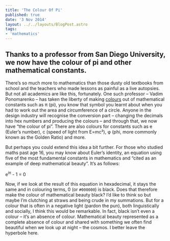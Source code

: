 ```yaml
---
title: 'The Colour Of Pi'
published: true
date: '3 Nov 2014'
layout: ../../layouts/BlogPost.astro
tags:
- 'mathematics'
---
```


## Thanks to a professor from San Diego University, we now have the colour of pi and other mathematical constants.

There’s so much more to mathematics than those dusty old textbooks from school and the teachers who made lessons as painful as a live autopsies. But not all academics are like this, fortunately. One such professor – Vadim Ponomarenko – has taken the liberty of making [colours](/wiki/colours/) out of mathematical constants such as π (pi), you know that symbol you learnt about when you had to work out the area and circumference of a circle. Anyone in the design industry will recognise the conversion part – changing the decimals into hex numbers and producing the colours – and through that, we now have “the colour of pi”. There are also colours for constants such as e (Euler’s number), c (speed of light from E=mc²), φ (phi, more commonly known as the Golden Ratio) and more.

But perhaps you could extend this idea a bit further. For those who studied maths past age 16, you may know about Euler’s identity, an equation using five of the most fundamental constants in mathematics and “cited as an example of deep mathematical beauty”. It’s as follows:

e<sup>iπ</sup> - 1 = 0

Now, if we look at the result of this equation in hexadecimal, it stays the same and in colouring terms, 0 (or `#000000`) is black. Does that therefore make the colour of mathematical beauty black? I’d like to think so but maybe I’m clutching at straws and being crude in my summations. But for a colour that is often in a negative light (pardon the pun), both linguistically and socially, I think this would be remarkable. In fact, black isn’t even a colour – it’s an absence of colour. Mathematical beauty represented as a complete absence of colour and shared with something we often find beautiful when we look up at night – the cosmos. I better leave the hyperbole here.